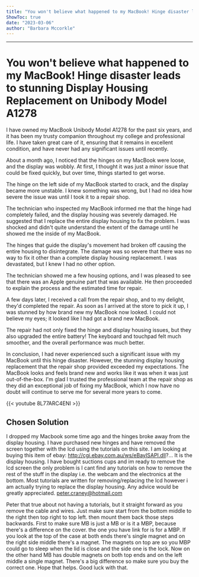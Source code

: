 ```yaml
---
title: "You won't believe what happened to my MacBook! Hinge disaster leads to stunning Display Housing Replacement on Unibody Model A1278"
ShowToc: true 
date: "2023-03-06"
author: "Barbara Mccorkle"
---
```

*****
# You won't believe what happened to my MacBook! Hinge disaster leads to stunning Display Housing Replacement on Unibody Model A1278

I have owned my MacBook Unibody Model A1278 for the past six years, and it has been my trusty companion throughout my college and professional life. I have taken great care of it, ensuring that it remains in excellent condition, and have never had any significant issues until recently.

About a month ago, I noticed that the hinges on my MacBook were loose, and the display was wobbly. At first, I thought it was just a minor issue that could be fixed quickly, but over time, things started to get worse.

The hinge on the left side of my MacBook started to crack, and the display became more unstable. I knew something was wrong, but I had no idea how severe the issue was until I took it to a repair shop.

The technician who inspected my MacBook informed me that the hinge had completely failed, and the display housing was severely damaged. He suggested that I replace the entire display housing to fix the problem. I was shocked and didn't quite understand the extent of the damage until he showed me the inside of my MacBook.

The hinges that guide the display's movement had broken off causing the entire housing to disintegrate. The damage was so severe that there was no way to fix it other than a complete display housing replacement. I was devastated, but I knew I had no other option.

The technician showed me a few housing options, and I was pleased to see that there was an Apple genuine part that was available. He then proceeded to explain the process and the estimated time for repair.

A few days later, I received a call from the repair shop, and to my delight, they'd completed the repair. As soon as I arrived at the store to pick it up, I was stunned by how brand new my MacBook now looked. I could not believe my eyes; it looked like I had got a brand new MacBook.

The repair had not only fixed the hinge and display housing issues, but they also upgraded the entire battery! The keyboard and touchpad felt much smoother, and the overall performance was much better.

In conclusion, I had never experienced such a significant issue with my MacBook until this hinge disaster. However, the stunning display housing replacement that the repair shop provided exceeded my expectations. The MacBook looks and feels brand new and works like it was when it was just out-of-the-box. I'm glad I trusted the professional team at the repair shop as they did an exceptional job of fixing my MacBook, which I now have no doubt will continue to serve me for several more years to come.

{{< youtube 8L77ARC4ENI >}} 



## Chosen Solution
 I dropped my Macbook some time ago and the hinges broke away from the display housing. I have purchased new hinges and have removed the screen together with the lcd using the tutorials on this site. I am looking at buying this item of ebay:
http://cgi.ebay.com.au/ws/eBayISAPI.dll?...
It is the display housing. I have bought suctions cups and im ready to remove the lcd screen the only problem is I cant find any tutorials on how to remove the rest of the stuff in the display i.e. the webcam and the electronics at the bottom.
Most tutorials are written for removing/replacing the lcd however i am actually trying to replace the display housing. Any advice would be greatly appreciated.
peter.craney@hotmail.com

 Peter that true about not having a tutorials, but it straight forward as you remove the cable and wires. Just make sure start from the bottom middle to the right then top right to top left. then mount them back those steps backwards.
First to make sure MB is just a MB or is it a MBP, because there's a difference on the cover.
the one you have link for is for a MBP. If you look at the top of the case at both ends there's single magnet and on the right side middle there's a magnet. The magnets on top are so you MBP could go to sleep when the lid is close and the side one is the lock.
Now on the other hand MB has double magnets on both top ends and on the left middle a single magnet.
There's a big difference so make sure you buy the correct one.
Hope that helps. Good luck with that.




